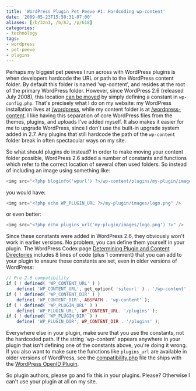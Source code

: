 ```yaml
---
title: 'WordPress Plugin Pet Peeve #1: Hardcoding wp-content'
date: '2009-05-23T15:50:31-07:00'
aliases: [/b/3zn1, /b/AJ, /p/618]
categories:
- technology
tags:
- wordpress
- pet-peeve
- plugins
---
```

Perhaps my biggest pet peeves I run across with WordPress plugins is when developers hardcode the URL or path to the
WordPress content folder.  By default this folder is named 'wp-content', and resides at the root of the primary
WordPress folder.  However, since WordPress 2.6 (released July 2008), this location [can be moved][] by simply defining
a constant in `wp-config.php`.  That's precisely what I do on my website: my WordPress installation lives at
[/wordpress][], while my content folder is at [/wordpress-content][].  I like having this separation of core WordPress
files from the themes, plugins, and uploads I've added myself.  It also makes it easier for me to upgrade WordPress,
since I don't use the built-in upgrade system added in 2.7.  Any plugins that still hardcode the path of the
`wp-content` folder break in often spectacular ways on my site.

So what should plugins do instead?  In order to make moving your content folder possible, WordPress 2.6 added a number
of constants and functions which refer to the correct location of several often used folders.  So instead of including
an image using something like:

``` php
<img src="<?php bloginfo('wpurl') ?>/wp-content/plugins/my-plugin/images/logo.png" />
```

you would have:

``` php
<img src="<?php echo WP_PLUGIN_URL ?>/my-plugin/images/logo.png" />
```

or even better:

``` php
<img src="<?php echo plugins_url('my-plugin/images/logo.png') ?>" />
```

Since these constants were added in WordPress 2.6, they obviously won't work in earlier versions.  No problem, you can
define them yourself in your plugin.  The WordPress Codex page [Determining Plugin and Content Directories][] includes 8
lines of code (plus 1 comment) that you can add to your plugin to ensure these constants are set, even in older versions
of WordPress:

``` php
// Pre-2.6 compatibility
if ( ! defined( 'WP_CONTENT_URL' ) )
    define( 'WP_CONTENT_URL', get_option( 'siteurl' ) . '/wp-content' );
if ( ! defined( 'WP_CONTENT_DIR' ) )
    define( 'WP_CONTENT_DIR', ABSPATH . 'wp-content' );
if ( ! defined( 'WP_PLUGIN_URL' ) )
    define( 'WP_PLUGIN_URL', WP_CONTENT_URL. '/plugins' );
if ( ! defined( 'WP_PLUGIN_DIR' ) )
    define( 'WP_PLUGIN_DIR', WP_CONTENT_DIR . '/plugins' );
```

Everywhere else in your plugin, make sure that you use the constants, not the hardcoded path.  If the string
'wp-content' appears anywhere in your plugin that isn't defining one of the constants above, you're doing it wrong.  If
you also want to make sure the functions like `plugins_url` are available in older versions of WordPress, see the
[compatibility.php][] file the ships with the [WordPress OpenID Plugin][].

So plugin authors, please go and fix this in your plugins.  Please?  Otherwise I can't use your plugin at all on my
site.

[can be moved]: http://codex.wordpress.org/Editing_wp-config.php#Moving_wp-content
[/wordpress]: /wordpress/
[/wordpress-content]: /wordpress-content/
[Determining Plugin and Content Directories]: http://codex.wordpress.org/Determining_Plugin_and_Content_Directories
[compatibility.php]: http://code.google.com/p/diso/source/browse/wordpress/openid/trunk/compatibility.php
[WordPress OpenID Plugin]: http://wordpress.org/extend/plugins/openid/
